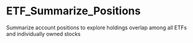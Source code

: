 # ETF_Summarize_Positions
 Summarize account positions to explore holdings overlap among all ETFs and individually owned stocks
